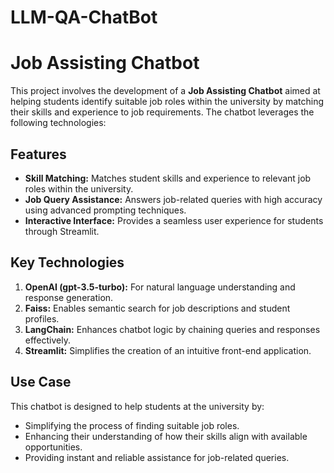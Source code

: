# LLM-QA-ChatBot

# Job Assisting Chatbot

This project involves the development of a **Job Assisting Chatbot** aimed at helping students identify suitable job roles within the university by matching their skills and experience to job requirements. The chatbot leverages the following technologies:

## Features
- **Skill Matching:** Matches student skills and experience to relevant job roles within the university.
- **Job Query Assistance:** Answers job-related queries with high accuracy using advanced prompting techniques.
- **Interactive Interface:** Provides a seamless user experience for students through Streamlit.

## Key Technologies
1. **OpenAI (gpt-3.5-turbo):** For natural language understanding and response generation.
2. **Faiss:** Enables semantic search for job descriptions and student profiles.
3. **LangChain:** Enhances chatbot logic by chaining queries and responses effectively.
4. **Streamlit:** Simplifies the creation of an intuitive front-end application.

## Use Case
This chatbot is designed to help students at the university by:
- Simplifying the process of finding suitable job roles.
- Enhancing their understanding of how their skills align with available opportunities.
- Providing instant and reliable assistance for job-related queries.
